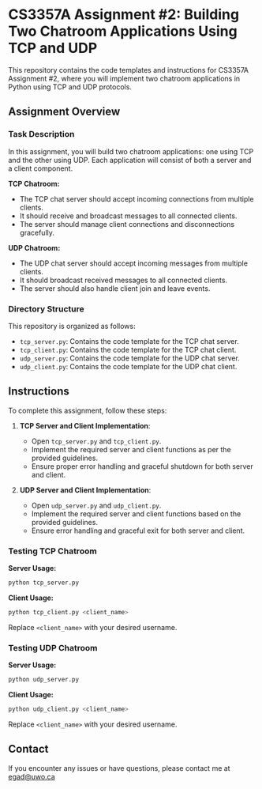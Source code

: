 
# CS3357A Assignment #2: Building Two Chatroom Applications Using TCP and UDP

This repository contains the code templates and instructions for CS3357A Assignment #2, where you will implement two chatroom applications in Python using TCP and UDP protocols.

## Assignment Overview

### Task Description

In this assignment, you will build two chatroom applications: one using TCP and the other using UDP. Each application will consist of both a server and a client component. 

**TCP Chatroom:**
- The TCP chat server should accept incoming connections from multiple clients.
- It should receive and broadcast messages to all connected clients.
- The server should manage client connections and disconnections gracefully.

**UDP Chatroom:**
- The UDP chat server should accept incoming messages from multiple clients.
- It should broadcast received messages to all connected clients.
- The server should also handle client join and leave events.

### Directory Structure

This repository is organized as follows:

- `tcp_server.py`: Contains the code template for the TCP chat server.
- `tcp_client.py`: Contains the code template for the TCP chat client.
- `udp_server.py`: Contains the code template for the UDP chat server.
- `udp_client.py`: Contains the code template for the UDP chat client.

## Instructions

To complete this assignment, follow these steps:

1. **TCP Server and Client Implementation**:
   - Open `tcp_server.py` and `tcp_client.py`.
   - Implement the required server and client functions as per the provided guidelines.
   - Ensure proper error handling and graceful shutdown for both server and client.

2. **UDP Server and Client Implementation**:
   - Open `udp_server.py` and `udp_client.py`.
   - Implement the required server and client functions based on the provided guidelines.
   - Ensure error handling and graceful exit for both server and client.

### Testing TCP Chatroom

**Server Usage:**

```bash
python tcp_server.py
```

**Client Usage:**

```bash
python tcp_client.py <client_name>
```

Replace `<client_name>` with your desired username.


### Testing UDP Chatroom

**Server Usage:**

```bash
python udp_server.py
```

**Client Usage:**

```bash
python udp_client.py <client_name>
```

Replace `<client_name>` with your desired username.

## Contact

If you encounter any issues or have questions, please contact me at egad@uwo.ca 
```
